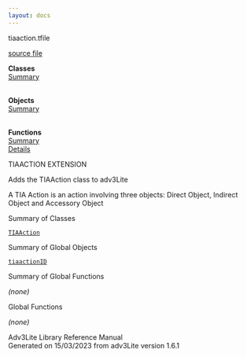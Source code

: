 ```yaml
---
layout: docs
---
```

<span class="title">tiaaction.t</span><span class="type">file</span>

[source file](../source/tiaaction.t.html)

**Classes**  
[Summary](#_ClassSummary_)  
 

**Objects**  
[Summary](#_ObjectSummary_)  
 

**Functions**  
[Summary](#_FunctionSummary_)  
[Details](#_Functions_)

<div class="fdesc">

TIAACTION EXTENSION

Adds the TIAAction class to adv3Lite

A TIA Action is an action involving three objects: Direct Object,
Indirect Object and Accessory Object

</div>

<span id="_ClassSummary_"></span>

<div class="mjhd">

<span class="hdln">Summary of Classes</span>  

</div>

[`TIAAction`](../object/TIAAction.html)
<span id="_ObjectSummary_"></span>

<div class="mjhd">

<span class="hdln">Summary of Global Objects</span>  

</div>

[`tiaactionID`](../object/tiaactionID.html)
<span id="FunctionSummary_"></span>

<div class="mjhd">

<span class="hdln">Summary of Global Functions</span>  

</div>

*(none)* <span id="_Functions_"></span>

<div class="mjhd">

<span class="hdln">Global Functions</span>  

</div>

*(none)*

<div class="ftr">

Adv3Lite Library Reference Manual  
Generated on 15/03/2023 from adv3Lite version 1.6.1

</div>
